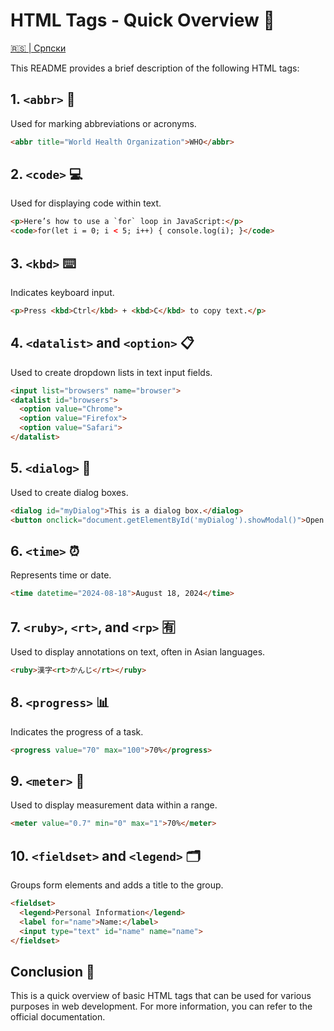# HTML Tags - Quick Overview 📄

[🇷🇸 | Српски](README.md)

This README provides a brief description of the following HTML tags:

## 1. `<abbr>` 📝
Used for marking abbreviations or acronyms.
```html
<abbr title="World Health Organization">WHO</abbr>
```

## 2. `<code>` 💻
Used for displaying code within text.
```html
<p>Here’s how to use a `for` loop in JavaScript:</p>
<code>for(let i = 0; i < 5; i++) { console.log(i); }</code>
```

## 3. `<kbd>` ⌨️
Indicates keyboard input.
```html
<p>Press <kbd>Ctrl</kbd> + <kbd>C</kbd> to copy text.</p>
```

## 4. `<datalist>` and `<option>` 📋
Used to create dropdown lists in text input fields.
```html
<input list="browsers" name="browser">
<datalist id="browsers">
  <option value="Chrome">
  <option value="Firefox">
  <option value="Safari">
</datalist>
```

## 5. `<dialog>` 💬
Used to create dialog boxes.
```html
<dialog id="myDialog">This is a dialog box.</dialog>
<button onclick="document.getElementById('myDialog').showModal()">Open Dialog</button>
```

## 6. `<time>` ⏰
Represents time or date.
```html
<time datetime="2024-08-18">August 18, 2024</time>
```

## 7. `<ruby>`, `<rt>`, and `<rp>` 🈶
Used to display annotations on text, often in Asian languages.
```html
<ruby>漢字<rt>かんじ</rt></ruby>
```

## 8. `<progress>` 📊
Indicates the progress of a task.
```html
<progress value="70" max="100">70%</progress>
```

## 9. `<meter>` 📏
Used to display measurement data within a range.
```html
<meter value="0.7" min="0" max="1">70%</meter>
```

## 10. `<fieldset>` and `<legend>` 🗂️
Groups form elements and adds a title to the group.
```html
<fieldset>
  <legend>Personal Information</legend>
  <label for="name">Name:</label>
  <input type="text" id="name" name="name">
</fieldset>
```

## Conclusion 🎉
This is a quick overview of basic HTML tags that can be used for various purposes in web development. For more information, you can refer to the official documentation.
